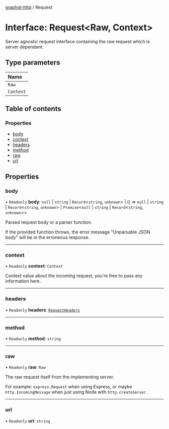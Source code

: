 [graphql-http](../README.md) / Request

# Interface: Request<Raw, Context\>

Server agnostic request interface containing the raw request
which is server dependant.

## Type parameters

| Name |
| :------ |
| `Raw` |
| `Context` |

## Table of contents

### Properties

- [body](Request.md#body)
- [context](Request.md#context)
- [headers](Request.md#headers)
- [method](Request.md#method)
- [raw](Request.md#raw)
- [url](Request.md#url)

## Properties

### body

• `Readonly` **body**: ``null`` \| `string` \| `Record`<`string`, `unknown`\> \| () => ``null`` \| `string` \| `Record`<`string`, `unknown`\> \| `Promise`<``null`` \| `string` \| `Record`<`string`, `unknown`\>\>

Parsed request body or a parser function.

If the provided function throws, the error message "Unparsable JSON body" will
be in the erroneous response.

___

### context

• `Readonly` **context**: `Context`

Context value about the incoming request, you're free to pass any information here.

___

### headers

• `Readonly` **headers**: [`RequestHeaders`](../README.md#requestheaders)

___

### method

• `Readonly` **method**: `string`

___

### raw

• `Readonly` **raw**: `Raw`

The raw request itself from the implementing server.

For example: `express.Request` when using Express, or maybe
`http.IncomingMessage` when just using Node with `http.createServer`.

___

### url

• `Readonly` **url**: `string`
